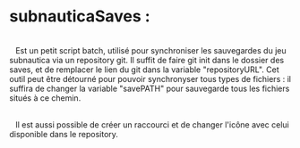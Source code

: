 # <h1>subnauticaSaves : </h1> <br> &ensp; Est un petit script batch, utilisé pour synchroniser les sauvegardes du jeu subnautica via un repository git. Il suffit de faire git init dans le dossier des saves, et de remplacer le lien du git dans la variable "repositoryURL". Cet outil peut être détourné pour pouvoir synchronyser tous types de fichiers : il suffira de changer la variable "savePATH" pour sauvegarde tous les fichiers situés à ce chemin.

<br>&ensp; Il est aussi possible de créer un raccourci et de changer l'icône avec celui disponible dans le repository.
